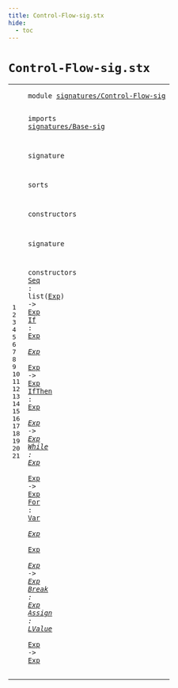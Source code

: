 ```yaml
---
title: Control-Flow-sig.stx
hide:
  - toc
---
```


# `Control-Flow-sig.stx`



[pdmosses/metaborg-tiger/org.metaborg.lang.tiger.statix/src-gen/statix/signatures/Control-Flow-sig.stx]: https://github.com/pdmosses/metaborg-tiger/blob/master/org.metaborg.lang.tiger.statix/src-gen/statix/signatures/Control-Flow-sig.stx "The source file on GitHub"

<div class="stx"><table class="highlighttable"><tbody><tr><td class="linenos"><div class="linenodiv"><pre><span></span>1
2
3
4
5
6
7
8
9
10
11
12
13
14
15
16
17
18
19
20
21
</pre></div></td>
<td class="code"><pre><code><span class="keyword">module</span> <a href="../Tiger-sig.stx/#signatures/Control-Flow-sig_320_347" id="signatures/Control-Flow-sig_7_34" title="Referenced at ../Tiger-sig.stx line 15"><span class="token sort_ModuleID">signatures/Control-Flow-sig</span></a>

<span class="keyword">imports</span>
  <a href="../Base-sig.stx/#signatures/Base-sig_7_26" id="signatures/Base-sig_46_65" title="Defined at ../Base-sig.stx line 1"><span class="token sort_ModuleID">signatures/Base-sig</span></a>

<span class="keyword">signature</span>

  <span class="keyword">sorts</span>

  <span class="keyword">constructors</span>

<span class="keyword">signature</span>

  <span class="keyword">constructors</span>
    <a href="../../../../trans/static-semantics.stx/#Seq_7696_7699" id="Seq_133_136" title="Referenced at ../../../../trans/static-semantics.stx line 331"><span class="token sort_OpId">Seq</span></a> <span class="operator">:</span> <span class="keyword">list</span><span class="operator">(</span><span class="cons_SimpleSort"><a href="../Base-sig.stx/#Exp_68_71" id="Exp_144_147" title="Defined at ../Base-sig.stx line 9"><span class="token sort_OpId">Exp</span></a></span><span class="operator">)</span> <span class="operator">-&gt;</span> <span class="cons_SimpleSort"><a href="../Base-sig.stx/#Exp_68_71" id="Exp_152_155" title="Defined at ../Base-sig.stx line 9"><span class="token sort_OpId">Exp</span></a></span>
    <a href="../../../../trans/static-semantics.stx/#If_7741_7743" id="If_160_162" title="Referenced at ../../../../trans/static-semantics.stx line 333"><span class="token sort_OpId">If</span></a> <span class="operator">:</span> <span class="cons_SimpleSort"><a href="../Base-sig.stx/#Exp_68_71" id="Exp_165_168" title="Defined at ../Base-sig.stx line 9"><span class="token sort_OpId">Exp</span></a></span> <span class="operator">*</span> <span class="cons_SimpleSort"><a href="../Base-sig.stx/#Exp_68_71" id="Exp_171_174" title="Defined at ../Base-sig.stx line 9"><span class="token sort_OpId">Exp</span></a></span> <span class="operator">*</span> <span class="cons_SimpleSort"><a href="../Base-sig.stx/#Exp_68_71" id="Exp_177_180" title="Defined at ../Base-sig.stx line 9"><span class="token sort_OpId">Exp</span></a></span> <span class="operator">-&gt;</span> <span class="cons_SimpleSort"><a href="../Base-sig.stx/#Exp_68_71" id="Exp_184_187" title="Defined at ../Base-sig.stx line 9"><span class="token sort_OpId">Exp</span></a></span>
    <a href="../../../../trans/static-semantics.stx/#IfThen_7893_7899" id="IfThen_192_198" title="Referenced at ../../../../trans/static-semantics.stx line 339"><span class="token sort_OpId">IfThen</span></a> <span class="operator">:</span> <span class="cons_SimpleSort"><a href="../Base-sig.stx/#Exp_68_71" id="Exp_201_204" title="Defined at ../Base-sig.stx line 9"><span class="token sort_OpId">Exp</span></a></span> <span class="operator">*</span> <span class="cons_SimpleSort"><a href="../Base-sig.stx/#Exp_68_71" id="Exp_207_210" title="Defined at ../Base-sig.stx line 9"><span class="token sort_OpId">Exp</span></a></span> <span class="operator">-&gt;</span> <span class="cons_SimpleSort"><a href="../Base-sig.stx/#Exp_68_71" id="Exp_214_217" title="Defined at ../Base-sig.stx line 9"><span class="token sort_OpId">Exp</span></a></span>
    <a href="../../../../trans/static-semantics.stx/#While_8000_8005" id="While_222_227" title="Referenced at ../../../../trans/static-semantics.stx line 343"><span class="token sort_OpId">While</span></a> <span class="operator">:</span> <span class="cons_SimpleSort"><a href="../Base-sig.stx/#Exp_68_71" id="Exp_230_233" title="Defined at ../Base-sig.stx line 9"><span class="token sort_OpId">Exp</span></a></span> <span class="operator">*</span> <span class="cons_SimpleSort"><a href="../Base-sig.stx/#Exp_68_71" id="Exp_236_239" title="Defined at ../Base-sig.stx line 9"><span class="token sort_OpId">Exp</span></a></span> <span class="operator">-&gt;</span> <span class="cons_SimpleSort"><a href="../Base-sig.stx/#Exp_68_71" id="Exp_243_246" title="Defined at ../Base-sig.stx line 9"><span class="token sort_OpId">Exp</span></a></span>
    <a href="../../../../trans/static-semantics.stx/#For_8179_8182" id="For_251_254" title="Referenced at ../../../../trans/static-semantics.stx line 349"><span class="token sort_OpId">For</span></a> <span class="operator">:</span> <span class="cons_SimpleSort"><a href="../Base-sig.stx/#Var_96_99" id="Var_257_260" title="Defined at ../Base-sig.stx line 12"><span class="token sort_OpId">Var</span></a></span> <span class="operator">*</span> <span class="cons_SimpleSort"><a href="../Base-sig.stx/#Exp_68_71" id="Exp_263_266" title="Defined at ../Base-sig.stx line 9"><span class="token sort_OpId">Exp</span></a></span> <span class="operator">*</span> <span class="cons_SimpleSort"><a href="../Base-sig.stx/#Exp_68_71" id="Exp_269_272" title="Defined at ../Base-sig.stx line 9"><span class="token sort_OpId">Exp</span></a></span> <span class="operator">*</span> <span class="cons_SimpleSort"><a href="../Base-sig.stx/#Exp_68_71" id="Exp_275_278" title="Defined at ../Base-sig.stx line 9"><span class="token sort_OpId">Exp</span></a></span> <span class="operator">-&gt;</span> <span class="cons_SimpleSort"><a href="../Base-sig.stx/#Exp_68_71" id="Exp_282_285" title="Defined at ../Base-sig.stx line 9"><span class="token sort_OpId">Exp</span></a></span>
    <a href="../../../../trans/static-semantics.stx/#Break_8426_8431" id="Break_290_295" title="Referenced at ../../../../trans/static-semantics.stx line 358"><span class="token sort_OpId">Break</span></a> <span class="operator">:</span> <span class="cons_SimpleSort"><a href="../Base-sig.stx/#Exp_68_71" id="Exp_298_301" title="Defined at ../Base-sig.stx line 9"><span class="token sort_OpId">Exp</span></a></span>
    <a href="../../../../trans/static-semantics.stx/#Assign_7172_7178" id="Assign_306_312" title="Referenced at ../../../../trans/static-semantics.stx line 306"><span class="token sort_OpId">Assign</span></a> <span class="operator">:</span> <span class="cons_SimpleSort"><a href="../Base-sig.stx/#LValue_76_82" id="LValue_315_321" title="Defined at ../Base-sig.stx line 10"><span class="token sort_OpId">LValue</span></a></span> <span class="operator">*</span> <span class="cons_SimpleSort"><a href="../Base-sig.stx/#Exp_68_71" id="Exp_324_327" title="Defined at ../Base-sig.stx line 9"><span class="token sort_OpId">Exp</span></a></span> <span class="operator">-&gt;</span> <span class="cons_SimpleSort"><a href="../Base-sig.stx/#Exp_68_71" id="Exp_331_334" title="Defined at ../Base-sig.stx line 9"><span class="token sort_OpId">Exp</span></a></span>
</code></pre></td></tr></tbody></table></div>